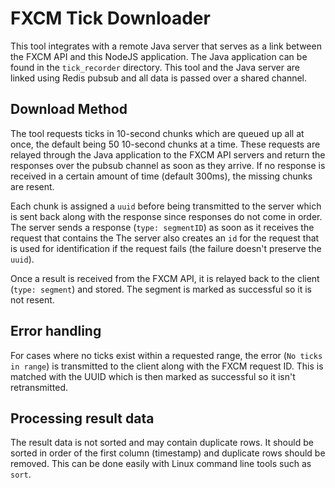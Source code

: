 # FXCM Tick Downloader
This tool integrates with a remote Java server that serves as a link between the FXCM API and this NodeJS application.  The Java application can be found in the `tick_recorder` directory.  This tool and the Java server are linked using Redis pubsub and all data is passed over a shared channel.

## Download Method
The tool requests ticks in 10-second chunks which are queued up all at once, the default being 50 10-second chunks at a time.  These requests are relayed through the Java application to the FXCM API servers and return the responses over the pubsub channel as soon as they arrive.  If no response is received in a certain amount of time (default 300ms), the missing chunks are resent.

Each chunk is assigned a `uuid` before being transmitted to the server which is sent back along with the response since responses do not come in order.  The server sends a response (`type: segmentID`) as soon as it receives the request that contains the The server also creates an `id` for the request that is used for identification if the request fails (the failure doesn't preserve the `uuid`).

Once a result is received from the FXCM API, it is relayed back to the client (`type: segment`) and stored.  The segment is marked as successful so it is not resent.

## Error handling
For cases where no ticks exist within a requested range, the error (`No ticks in range`) is transmitted to the client along with the FXCM request ID.  This is matched with the UUID which is then marked as successful so it isn't retransmitted.

## Processing result data
The result data is not sorted and may contain duplicate rows.  It should be sorted in order of the first column (timestamp) and duplicate rows should be removed.  This can be done easily with Linux command line tools such as `sort`.
